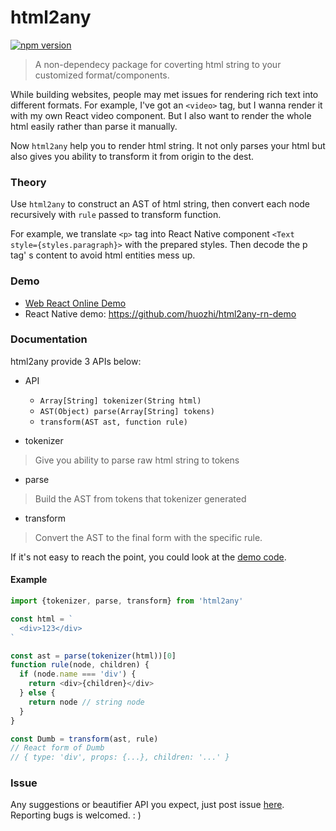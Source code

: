 # html2any

[![npm version](https://badge.fury.io/js/html2any.svg)](https://badge.fury.io/js/html2any)

> A non-dependecy package for coverting html string to your customized format/components.

While building websites, people may met issues for rendering rich text into different formats.
For example, I've got an `<video>` tag, but I wanna render it with my own React video component.
But I also want to render the whole html easily rather than parse it manually.

Now `html2any` help you to render html string. It not only parses your html but also gives you ability to transform it from origin to the dest.


### Theory

Use `html2any` to construct an AST of html string, then convert each node recursively with `rule` passed to transform function.

For example, we translate `<p>` tag into React Native component `<Text style={styles.paragraph}>` with the prepared styles. Then decode the p tag' s content to avoid html entities mess up.

### Demo

- [Web React Online Demo](https://huozhi.github.io/html2any-web-demo/)
- React Native demo: https://github.com/huozhi/html2any-rn-demo

### Documentation

html2any provide 3 APIs below:

- API
  - `Array[String] tokenizer(String html)`
  - `AST(Object) parse(Array[String] tokens)`
  - `transform(AST ast, function rule)`

- tokenizer
> Give you ability to parse raw html string to tokens

- parse
> Build the AST from tokens that tokenizer generated

- transform
> Convert the AST to the final form with the specific rule.

If it's not easy to reach the point, you could look at the [demo code](https://huozhi.github.io/html2any-web-demo/).

#### Example

```js
import {tokenizer, parse, transform} from 'html2any'

const html = `
  <div>123</div>
`

const ast = parse(tokenizer(html))[0]
function rule(node, children) {
  if (node.name === 'div') {
    return <div>{children}</div>
  } else {
    return node // string node
  }
}

const Dumb = transform(ast, rule)
// React form of Dumb
// { type: 'div', props: {...}, children: '...' }
```

### Issue

Any suggestions or beautifier API you expect, just post issue [here](https://github.com/huozhi/html2any/issues).
Reporting bugs is welcomed. : )
